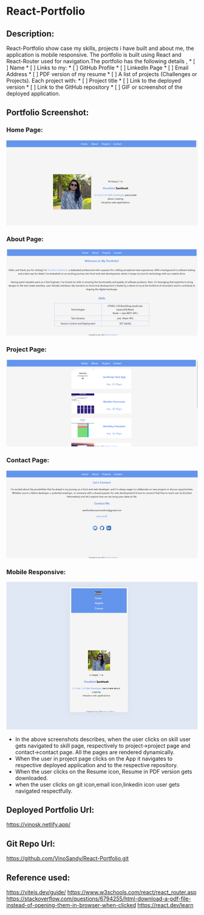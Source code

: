 # React-Portfolio

## Description:
   React-Portfolio show case my skills, projects i have built and about me, the application is mobile responsive. The portfolio is built using React and React-Router used for navigation.The portfolio has the following details ,
    * [ ]  Name
    * [ ] Links to my:
    * [ ] GitHub Profile
    * [ ] LinkedIn Page
    * [ ] Email Address
    * [ ] PDF version of my resume
    * [ ] A list of projects (Challenges or Projects). Each project with:
      * [ ] Project title
      * [ ] Link to the deployed version
      * [ ] Link to the GitHub repository
      * [ ] GIF or screenshot of the deployed application.

  ## Portfolio Screenshot:
### Home Page:
   ![HomePage](./src/assets/HomeScreen.png)
### About Page:
  ![AboutPage](./src/assets/AboutScreen.png)   
### Project Page:
  ![ProjectPage](./src/assets/projectscreen.png)
 ### Contact Page:
  ![ContactPage](./src/assets/contactscreen.png)
 ### Mobile Responsive:
  ![mobile](./src/assets/MobileScreen.png) 

* In the above screenshots describes, when the user clicks on skill user gets navigated to skill page, respectively to project->project page and contact->contact page.
 All the pages are rendered dynamically.
* When the user in project page clicks on the App it navigates to respective deployed application and to the respective repository.
* When the user clicks on the Resume icon, Resume in PDF version gets downloaded.
* when the user clicks on git icon,email icon,linkedin icon user gets navigated respectfully. 

## Deployed Portfolio Url:

   https://vinosk.netlify.app/


## Git Repo Url:
   https://github.com/VinoSandy/React-Portfolio.git

## Reference used:
   
  https://vitejs.dev/guide/
  https://www.w3schools.com/react/react_router.asp
  https://stackoverflow.com/questions/6794255/html-download-a-pdf-file-instead-of-opening-them-in-browser-when-clicked
  https://react.dev/learn
  


 